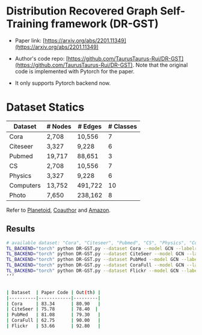 # Distribution Recovered Graph Self-Training framework (DR-GST)

- Paper link: [https://arxiv.org/abs/2201.11349](https://arxiv.org/abs/2201.11349)
- Author's code repo: [https://github.com/TaurusTaurus-Rui/DR-GST](https://github.com/TaurusTaurus-Rui/DR-GST). Note that the original code is implemented with Pytorch for the paper.

- It only supports Pytorch backend now.
# Dataset Statics

| Dataset   | # Nodes | # Edges | # Classes |
|-----------|---------|---------|-----------|
| Cora      | 2,708   | 10,556  | 7         |
| Citeseer  | 3,327   | 9,228   | 6         |
| Pubmed    | 19,717  | 88,651  | 3         |
| CS        | 2,708   | 10,556  | 7         |
| Physics   | 3,327   | 9,228   | 6         |
| Computers | 13,752  | 491,722 | 10        |
| Photo     | 7,650   | 238,162 | 8         |

Refer to [Planetoid](https://gammagl.readthedocs.io/en/latest/api/gammagl.datasets.html#gammagl.datasets.Planetoid), [Coauthor](https://gammagl.readthedocs.io/en/latest/generated/gammagl.datasets.Coauthor.html) and [Amazon](https://gammagl.readthedocs.io/en/latest/generated/gammagl.datasets.Amazon.html).


Results
-------

```bash
# available dataset: "Cora", "Citeseer", "Pubmed", "CS", "Physics", "Computers", "Photo"
TL_BACKEND="torch" python DR-GST.py --dataset Cora --model GCN --labelrate 20 --drop_method dropout --droprate 0.3
TL_BACKEND="torch" python DR-GST.py --dataset CiteSeer --model GCN --labelrate 20 --drop_method dropout --droprate 0.3
TL_BACKEND="torch" python DR-GST.py --dataset PubMed --model GCN --labelrate 20 --drop_method dropout --droprate 0.3
TL_BACKEND="torch" python DR-GST.py --dataset CoraFull --model GCN --labelrate 20 --drop_method dropout --droprate 0.3
TL_BACKEND="torch" python DR-GST.py --dataset Flickr --model GCN --labelrate 20 --drop_method dropout --droprate 0.3
‘’‘


| Dataset  | Paper Code | Out(th) |
|----------|------------|---------|
| Cora     | 83.34      | 80.90   |
| CiteSeer | 75.78      | 78.40  |
| PubMed   | 81.08      | 79.30   | 
| CoraFull | 62.75      | 90.00   |
| Flickr   | 53.66      | 92.80   |
